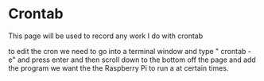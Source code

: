 #  Crontab

This page will be used to record any work I do with crontab

to edit the cron we need to go into a terminal window and type " crontab - e" and press enter and then scroll down to the bottom off the page and add the program we want the the Raspberry Pi to run a at certain times.
